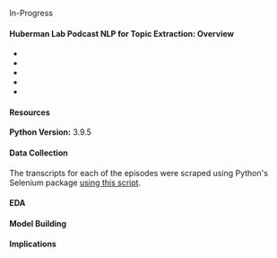 In-Progress

#### Huberman Lab Podcast NLP for Topic Extraction: Overview
- 
-  
-  
- 
- 




#### Resources 
**Python Version:** 3.9.5 <br>



#### Data Collection
The transcripts for each of the episodes were scraped using Python's Selenium package [using this script](/WebScrape.py). 



#### EDA



#### Model Building



#### Implications
